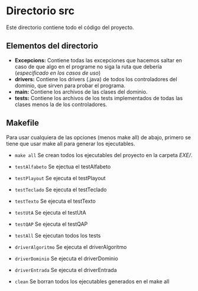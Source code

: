 # Directorio src

Este directorio contiene todo el código del proyecto.

## Elementos del directorio

- **Excepcions:**
Contiene todas las excepciones que hacemos saltar en caso de que algo
en el programe no siga la ruta que debería (*especificado en los casos
de uso*)
- **drivers:**
Contiene los drivers (.java) de todos los controladores del dominio,
que sirven para probar el programa.
- **main:**
Contiene los archivos de las clases del dominio.
- **tests:**
Contiene los archivos de los tests implementados de todas las clases
menos la de los controladores.

## Makefile

Para usar cualquiera de las opciones (menos make all) de abajo,
primero se tiene que usar make all para generar los ejecutables.

- `make all`
	Se crean todos los ejecutables del proyecto en la carpeta *EXE/*.

- `testAlfabeto`
	Se ejectua el testAlfabeto

- `testPlayout`
	Se ejecuta el testPlayout

- `testTeclado`
	Se ejecuta el testTeclado

- `testTexto`
	Se ejecuta el testTexto

- `testUtA`
	Se ejecuta el testUtA

- `testQAP`
	Se ejecuta el testQAP

- `testAll`
	Se ejecutan todos los tests

- `driverAlgoritmo`
	Se ejecuta el driverAlgoritmo

- `driverDominio`
	Se ejecuta el driverDominio

- `driverEntrada`
	Se ejecuta el driverEntrada

- `clean`
	Se borran todos los ejecutables generados en el make all